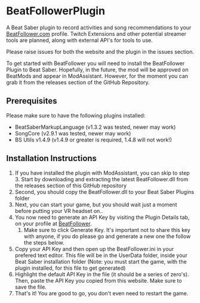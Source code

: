# BeatFollowerPlugin
A Beat Saber plugin to record activities and song recommendations to your [BeatFollower.com](https://www.beatfollower.com) profile.  Twitch Extensions and other potential streamer tools are planned, along with external API's for tools to use.

Please raise issues for both the website and the plugin in the issues section.

To get started with BeatFollower you will need to install the BeatFollower Plugin to Beat Saber. Hopefully, in the future, the mod will be approved on BeatMods and appear in ModAssistant. However, for the moment you can grab it from the releases section of the GitHub Repository.

## Prerequisites
Please make sure to have the following plugins installed:
* BeatSaberMarkupLanguage (v1.3.2 was tested, newer may work)
* SongCore (v2.9.1 was tested, newer may work)
* BS Utils v1.4.9 (v1.4.9 or greater is required, 1.4.8 will not work!)

## Installation Instructions
1. If you have installed the plugin with ModAssistant, you can skip to step 3.  Start by downloading and extracting the latest BeatFollower.dll from the releases section of this GitHub repository
1. Second, you should copy the BeatFollower.dll to your Beat Saber Plugins folder
1. Next, you can start your game, but you should wait just a moment before putting your VR headset on..
1. You now need to generate an API Key by visiting the Plugin Details tab, on your profile at [BeatFollower](https://www.beatfollower.com).
	1. Make sure to click Generate Key. It's important not to share this key with anyone, if you do please go and generate a new one the follow the steps below.
1. Copy your API Key and then open up the BeatFollower.ini in your prefered text editor. This file will be in the UserData folder, inside your Beat Saber installation folder (Note: you must start the game, with the plugin installed, for this file to get generated)
1. Highlight the default API Key in the file (it should be a series of zero's). Then, paste the API Key you copied from this website. Make sure to save the file.
1. That's it! You are good to go, you don't even need to restart the game.

